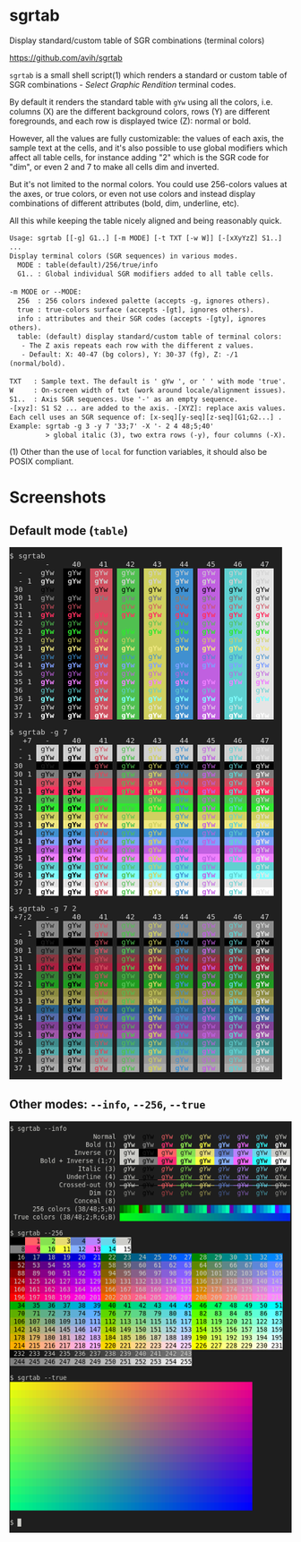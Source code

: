 # sgrtab
Display standard/custom table of SGR combinations (terminal colors)

https://github.com/avih/sgrtab

`sgrtab` is a small shell script(1) which renders a standard or custom table of
SGR combinations - _Select Graphic Rendition_ terminal codes.

By default it renders the standard table with ` gYw ` using all the colors,
i.e. columns (X) are the different background colors, rows (Y) are different
foregrounds, and each row is displayed twice (Z): normal or bold.

However, all the values are fully customizable: the values of each axis,
the sample text at the cells, and it's also possible to use global modifiers
which affect all table cells, for instance adding "2" which is the SGR code for
"dim", or even 2 and 7 to make all cells dim and inverted.

But it's not limited to the normal colors. You could use 256-colors values
at the axes, or true colors, or even not use colors and instead display
combinations of different attributes (bold, dim, underline, etc).

All this while keeping the table nicely aligned and being reasonably quick.

```
Usage: sgrtab [[-g] G1..] [-m MODE] [-t TXT [-w W]] [-[xXyYzZ] S1..] ...
Display terminal colors (SGR sequences) in various modes.
  MODE : table(default)/256/true/info
  G1.. : Global individual SGR modifiers added to all table cells.

-m MODE or --MODE:
  256  : 256 colors indexed palette (accepts -g, ignores others).
  true : true-colors surface (accepts -[gt], ignores others).
  info : attributes and their SGR codes (accepts -[gty], ignores others).
  table: (default) display standard/custom table of terminal colors:
   - The Z axis repeats each row with the different z values.
   - Default: X: 40-47 (bg colors), Y: 30-37 (fg), Z: -/1 (normal/bold).

TXT   : Sample text. The default is ' gYw ', or ' ' with mode 'true'.
W     : On-screen width of txt (work around locale/alignment issues).
S1..  : Axis SGR sequences. Use '-' as an empty sequence.
-[xyz]: S1 S2 ... are added to the axis. -[XYZ]: replace axis values.
Each cell uses an SGR sequence of: [x-seq][y-seq][z-seq][G1;G2...] .
Example: sgrtab -g 3 -y 7 '33;7' -X '- 2 4 48;5;40'
         > global italic (3), two extra rows (-y), four columns (-X).
```

(1) Other than the use of `local` for function variables, it should also be
POSIX compliant.

# Screenshots

## Default mode (`table`)
![sgrtab screenshots using xterm](https://raw.githubusercontent.com/avih/auxiliary/master/images/sgrtab/sgrtab-examples.png)

## Other modes: `--info`, `--256`, `--true`
![sgrtab screenshots using xterm](https://raw.githubusercontent.com/avih/auxiliary/master/images/sgrtab/sgrtab-info-256-true.png)
